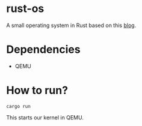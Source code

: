 # rust-os
A small operating system in Rust based on this [blog](http://os.phil-opp.com/).

# Dependencies

* QEMU

# How to run?
`cargo run` 

This starts our kernel in QEMU.
